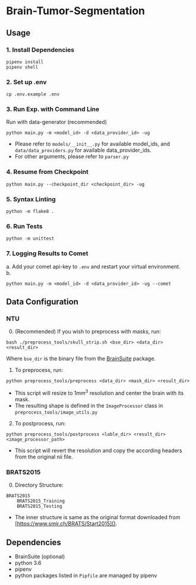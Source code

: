 # Brain-Tumor-Segmentation

## Usage

### 1. Install Dependencies
```
pipenv install
pipenv shell
```

### 2. Set up .env
``` 
cp .env.example .env
```

### 3. Run Exp. with Command Line

Run with data-generator (recommended)
```
python main.py -m <model_id> -d <data_provider_id> -ug
```

* Please refer to `models/__init__.py` for available model_ids,
and `data/data_providers.py` for available data_provider_ids.  
* For other arguments, please refer to `parser.py`

### 4. Resume from Checkpoint

```
python main.py --checkpoint_dir <checkpoint_dir> -ug
``` 

### 5. Syntax Linting
```
python -m flake8 .
```

### 6. Run Tests
```
python -m unittest
```

### 7. Logging Results to Comet

a. Add your comet api-key to `.env` and restart your virtual environment.  
b. 
``` 
python main.py -m <model_id> -d <data_provider_id> -ug --comet
```

## Data Configuration
### NTU

0. (Recommended) If you wish to preprocess with masks, run:
``` 
bash ./preprocess_tools/skull_strip.sh <bse_dir> <data_dir> <result_dir>
``` 
Where `bse_dir` is the binary file from the 
[BrainSuite](http://brainsuite.org/) package.


1. To preprocess, run:
```
python preprocess_tools/preprocess <data_dir> <mask_dir> <result_dir> 
```   
* This script will resize to $1mm^3$ resolution and center the brain with its mask.  
* The resulting shape is defined in the `ImageProcessor` class in `preprocess_tools/image_utils.py`

2. To postprocess, run:
``` 
python preprocess_tools/postprocess <lable_dir> <result_dir> <image_processor_path>
```
* This script will revert the resolution and copy the according headers from the original nii file.

### BRATS2015

0. Directory Structure:
``` 
BRATS2015
    BRATS2015_Training
    BRATS2015_Testing
```
* The inner structure is same as the original format downloaded from [https://www.smir.ch/BRATS/Start2015]().

## Dependencies
* BrainSuite (optional)
* python 3.6
* pipenv
* python packages listed in `Pipfile` are managed by pipenv